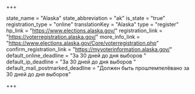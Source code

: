 +++

state_name = "Alaska"
state_abbreviation = "ak"
is_state = "true"
registration_type = "online"
translationKey = "Alaska"
type = "register"
hp_link = "https://www.elections.alaska.gov/"
registration_link = "https://voterregistration.alaska.gov/"
more_info_link = "https://www.elections.alaska.gov/Core/voterregistration.php"
confirm_registration_link = "https://myvoterinformation.alaska.gov/"
default_online_deadline = "За 30 дней до дня выборов "
default_ip_deadline = "За 30 дней до дня выборов "
default_mail_postmarked_deadline = "Должен быть проштемпелёвано за 30 дней до дня выборов"

+++
